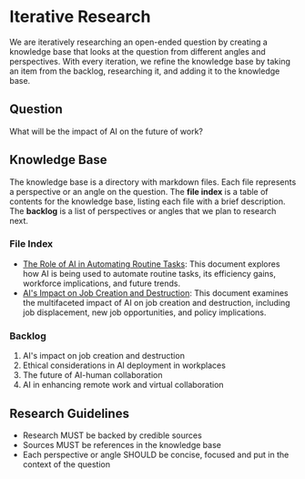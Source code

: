# Iterative Research

We are iteratively researching an open-ended question by creating a knowledge base that
looks at the question from different angles and perspectives.
With every iteration, we refine the knowledge base by taking an item from the backlog,
researching it, and adding it to the knowledge base.

## Question

What will be the impact of AI on the future of work?

## Knowledge Base

The knowledge base is a directory with markdown files.
Each file represents a perspective or an angle on the question.
The **file index** is a table of contents for the knowledge base,
listing each file with a brief description.
The **backlog** is a list of perspectives or angles that we plan to research next.

### File Index
- [The Role of AI in Automating Routine Tasks](role-of-ai-in-automating-routine-tasks.md): This document explores how AI is being used to automate routine tasks, its efficiency gains, workforce implications, and future trends.
- [AI's Impact on Job Creation and Destruction](ai-impact-on-job-creation-and-destruction.md): This document examines the multifaceted impact of AI on job creation and destruction, including job displacement, new job opportunities, and policy implications.

### Backlog
1. AI's impact on job creation and destruction
2. Ethical considerations in AI deployment in workplaces
3. The future of AI-human collaboration
4. AI in enhancing remote work and virtual collaboration

## Research Guidelines
* Research MUST be backed by credible sources
* Sources MUST be references in the knowledge base
* Each perspective or angle SHOULD be concise, focused and put in the context of the question
